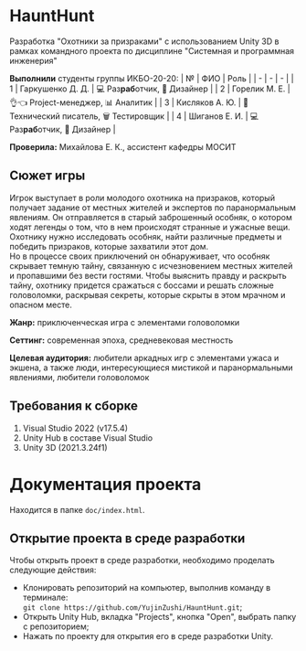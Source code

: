 # HauntHunt
Разработка "Охотники за призраками" с использованием Unity 3D в рамках командного проекта по дисциплине "Системная и программная инженерия"

**Выполнили** студенты группы ИКБО-20-20:
| № | ФИО | Роль |
| - | - | - |
| 1 | Гаркушенко Д. Д. | 💻 Раз**раб**отчик, 🎨 Дизайнер |
| 2 | Горелик М. Е. | 👌👈 Project-менеджер, 📊 Аналитик |
| 3 | Кисляков А. Ю. | 📝 Технический писатель, 🗑️ Тестировщик |
| 4 | Шиганов Е. И. | 💻 Раз**раб**отчик, 🎨 Дизайнер |

**Проверила:** Михайлова Е. К., ассистент кафедры МОСИТ

## Сюжет игры
Игрок выступает в роли молодого охотника на призраков, который получает задание от местных жителей и экспертов по паранормальным явлениям. Он отправляется в старый заброшенный особняк,
о котором ходят легенды о том, что в нем происходят странные и ужасные вещи. Охотнику нужно исследовать особняк, найти различные предметы и победить призраков, которые захватили этот дом. <br>
Но в процессе своих приключений он обнаруживает, что особняк скрывает темную тайну, связанную с исчезновением местных жителей и пропавшими без вести гостями. 
Чтобы выяснить правду и раскрыть тайну, охотнику придется сражаться с боссами и решать сложные головоломки, раскрывая секреты, которые скрыты в этом мрачном и опасном месте.

**Жанр:** приключенческая игра с элементами головоломки

**Сеттинг:** современная эпоха, средневековая местность

**Целевая аудитория:** любители аркадных игр с элементами ужаса и экшена, а также люди, интересующиеся мистикой и паранормальными явлениями, любители головоломок


## Требования к сборке
1. Visual Studio 2022 (v17.5.4)
2. Unity Hub в составе Visual Studio
3. Unity 3D (2021.3.24f1)

# Документация проекта
Находится в папке ``doc/index.html``.

## Открытие проекта в среде разработки
Чтобы открыть проект в среде разработки, необходимо проделать следующие действия:
* Клонировать репозиторий на компьютер, выполнив команду в терминале:<br> `git clone https://github.com/YujinZushi/HauntHunt.git`;
* Открыть Unity Hub, вкладка "Projects", кнопка "Open", выбрать папку с репозиторием;
* Нажать по проекту для открытия его в среде разработки Unity.

